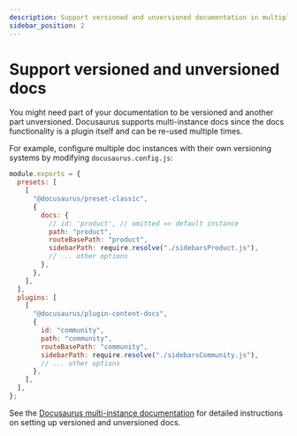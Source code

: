 ```yaml
---
description: Support versioned and unversioned documentation in multiple instances.
sidebar_position: 2
---
```


# Support versioned and unversioned docs

You might need part of your documentation to be versioned and another part unversioned.
Docusaurus supports multi-instance docs since the docs functionality is a plugin itself and can be
re-used multiple times.

For example, configure multiple doc instances with their own versioning systems by modifying
`docusaurus.config.js`:

```js title="docusaurus.config.js" {6-11,18-24}
module.exports = {
  presets: [
    [
      "@docusaurus/preset-classic",
      {
        docs: {
          // id: 'product', // omitted => default instance
          path: "product",
          routeBasePath: "product",
          sidebarPath: require.resolve("./sidebarsProduct.js"),
          // ... other options
        },
      },
    ],
  ],
  plugins: [
    [
      "@docusaurus/plugin-content-docs",
      {
        id: "community",
        path: "community",
        routeBasePath: "community",
        sidebarPath: require.resolve("./sidebarsCommunity.js"),
        // ... other options
      },
    ],
  ],
};
```

See the [Docusaurus multi-instance documentation](https://docusaurus.io/docs/docs-multi-instance#use-cases)
for detailed instructions on setting up versioned and unversioned docs.

